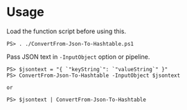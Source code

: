 # Usage

Load the function script before using this.

```
PS> . ./ConvertFrom-Json-To-Hashtable.ps1
```

Pass JSON text in `-InputObject` option or pipeline.

```
PS> $jsontext = "{ `"keyString`": `"valueString`" }"
PS> ConvertFrom-Json-To-Hashtable -InputObject $jsontext

or

PS> $jsontext | ConvertFrom-Json-To-Hashtable
```

